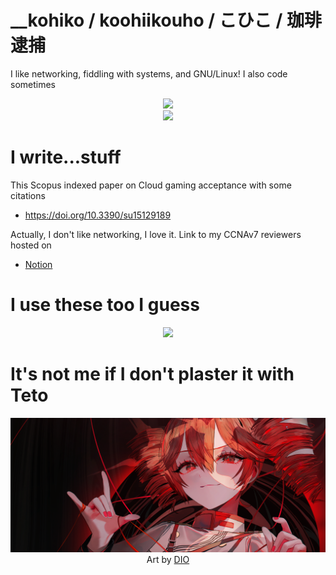 # __kohiko / koohiikouho / こひこ / 珈琲逮捕

I like networking, fiddling with systems, and GNU/Linux! I also code sometimes

<p align="center">
    <a href="https://skillicons.dev/">
        <img src="https://skillicons.dev/icons?i=c,cpp,html,css,js,java,jquery,mysql,nodejs,py,react,rust"/>
        <br>
        <img src="https://skillicons.dev/icons?i=svelte,tailwind,bootstrap,ts,express,php,matlab"/>
    </a>
</p>

# I write...stuff
<p>
    This Scopus indexed paper on Cloud gaming acceptance with some citations
    <ul>
        <li>
            <a href="https://doi.org/10.3390/su15129189"> https://doi.org/10.3390/su15129189 </a>
        </li>
    </ul>
    Actually, I don't like networking, I love it. Link to my CCNAv7 reviewers hosted on
    <ul>
        <li>
            <a href="https://exclusive-scribe-2f7.notion.site/ITNET-Series-Reviewers-1bcbbf26bed680acb236faee5d507712?source=copy_link">
                Notion
            </a>
        </li>
    </ul>
</p>

# I use these too I guess
<p align="center">
    <a href="https://skillicons.dev/">
        <img src="https://skillicons.dev/icons?i=linux,debian,mint,redhat,ubuntu,nginx,neovim,vscode,bash,windows,powershell,latex">
    </a>
</p>

# It's not me if I don't plaster it with Teto
<p align="center">
    <img src="https://github.com/koohiikouho/koohiikouho/blob/main/tetobanner.png?raw=true"/>
    <br>
    Art by
    <a href="https://www.pixiv.net/en/users/13910119">
        DIO
    </a>
</p>
